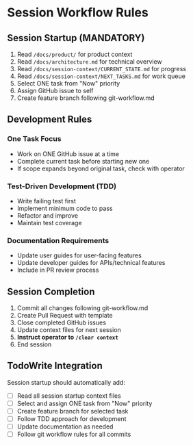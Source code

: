 # Session Workflow Rules

## Session Startup (MANDATORY)
1. Read `/docs/product/` for product context
2. Read `/docs/architecture.md` for technical overview  
3. Read `/docs/session-context/CURRENT_STATE.md` for progress
4. Read `/docs/session-context/NEXT_TASKS.md` for work queue
5. Select ONE task from "Now" priority
6. Assign GitHub issue to self
7. Create feature branch following git-workflow.md

## Development Rules

### One Task Focus
- Work on ONE GitHub issue at a time
- Complete current task before starting new one
- If scope expands beyond original task, check with operator

### Test-Driven Development (TDD)
- Write failing test first
- Implement minimum code to pass
- Refactor and improve
- Maintain test coverage

### Documentation Requirements
- Update user guides for user-facing features
- Update developer guides for APIs/technical features
- Include in PR review process

## Session Completion
1. Commit all changes following git-workflow.md
2. Create Pull Request with template
3. Close completed GitHub issues
4. Update context files for next session
5. **Instruct operator to `/clear context`**
6. End session

## TodoWrite Integration
Session startup should automatically add:
- [ ] Read all session startup context files
- [ ] Select and assign ONE task from "Now" priority
- [ ] Create feature branch for selected task
- [ ] Follow TDD approach for development
- [ ] Update documentation as needed
- [ ] Follow git workflow rules for all commits